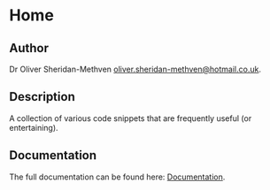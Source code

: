 # Home

## Author

Dr Oliver Sheridan-Methven 
[oliver.sheridan-methven@hotmail.co.uk](mailto:oliver.sheridan-methven@hotmail.co.uk).

## Description

A collection of various code snippets that are frequently 
useful (or entertaining). 

## Documentation 

The full documentation can be found here: [Documentation](https://oliversheridanmethven.github.io/orsm/).
